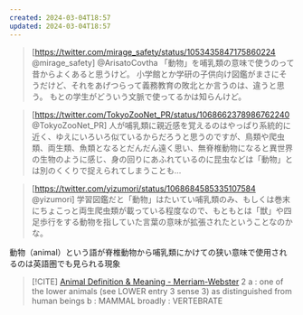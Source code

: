 ```yaml
---
created: 2024-03-04T18:57
updated: 2024-03-04T18:57
---
```



> [https://twitter.com/mirage_safety/status/1053435847175860224 @mirage_safety]
> @ArisatoCovtha 「動物」を哺乳類の意味で使うのって昔からよくあると思うけど。
> 小学館とか学研の子供向け図鑑がまさにそうだけど、それをあげつらって義務教育の敗北とか言うのは、違うと思う。
> もとの学生がどういう文脈で使ってるかは知らんけど。


> [https://twitter.com/TokyoZooNet_PR/status/1068662378986762240 @TokyoZooNet_PR]
> 人が哺乳類に親近感を覚えるのはやっぱり系統的に近く、ゆえにいろいろ似ているからだろうと思うのですが、鳥類や爬虫類、両生類、魚類となるとだんだん遠く思い、無脊椎動物になると異世界の生物のように感じ、身の回りにあふれているのに昆虫などは「動物」とは別のくくりで捉えられてしまうことも…

> [https://twitter.com/yizumori/status/1068684585335107584 @yizumori]
> 学習図鑑だと「動物」はたいてい哺乳類のみ、もしくは巻末にちょこっと両生爬虫類が載っている程度なので、もともとは「獣」や四足歩行をする動物を指していた言葉の意味が拡張されたということなのかな。

動物（animal）という語が脊椎動物から哺乳類にかけての狭い意味で使用されるのは英語圏でも見られる現象

> [!CITE] [Animal Definition & Meaning - Merriam-Webster](https://www.merriam-webster.com/dictionary/animal)
> 2
> a
> : one of the lower animals (see LOWER entry 3 sense 3) as distinguished from human beings
> b
> : MAMMAL
> broadly : VERTEBRATE

